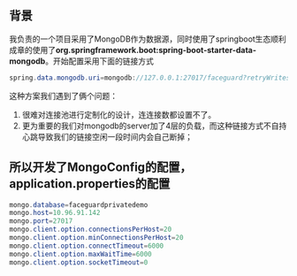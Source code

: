 
## 背景

我负责的一个项目采用了MongoDB作为数据源，同时使用了springboot生态顺利成章的使用了**org.springframework.boot:spring-boot-starter-data-mongodb**。开始配置采用下面的链接方式

```java
spring.data.mongodb.uri=mongodb://127.0.0.1:27017/faceguard?retryWrites=true
```

这种方案我们遇到了俩个问题：

1. 很难对连接池进行定制化的设计，连连接数都设置不了。
2. 更为重要的我们对mongodb的server加了4层的负载，而这种链接方式不自持心跳导致我们的链接空闲一段时间内会自己断掉；

## 所以开发了MongoConfig的配置，application.properties的配置

```java
mongo.database=faceguardprivatedemo
mongo.host=10.96.91.142
mongo.port=27017
mongo.client.option.connectionsPerHost=20
mongo.client.option.minConnectionsPerHost=20
mongo.client.option.connectTimeout=6000
mongo.client.option.maxWaitTime=6000
mongo.client.option.socketTimeout=0
```